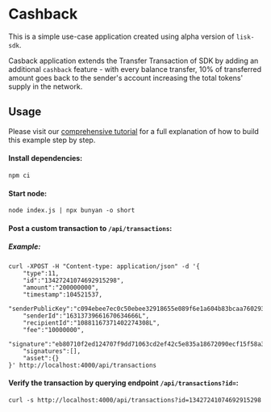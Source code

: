 # Cashback

This is a simple use-case application created using alpha version of `lisk-sdk`.

Casback application extends the Transfer Transaction of SDK by adding an additional `cashback` feature - with every balance transfer, 10% of transferred amount goes back to the sender's account increasing the total tokens' supply in the network.

## Usage

Please visit our [comprehensive tutorial](https://lisk.io/documentation/start/tutorials/cashback) for a full explanation of how to build this example step by step.

#### Install dependencies:

```
npm ci
```

#### Start node:

```
node index.js | npx bunyan -o short
```

#### Post a custom transaction to `/api/transactions`:

##### Example:
```
curl -XPOST -H "Content-type: application/json" -d '{
    "type":11,
    "id":"13427241074692915298",
    "amount":"200000000",
    "timestamp":104521537,
    "senderPublicKey":"c094ebee7ec0c50ebee32918655e089f6e1a604b83bcaa760293c61e0f18ab6f",
    "senderId":"16313739661670634666L",
    "recipientId":"10881167371402274308L",
    "fee":"10000000",
    "signature":"eb80710f2ed124707f9dd71063cd2ef42c5e835a18672090ecf15f58a32055924731e53842d60ab7b6827048de62b27bab4401f5a5bb6dc00391143a1e1e0309",
    "signatures":[],
    "asset":{}
}' http://localhost:4000/api/transactions
```

#### Verify the transaction by querying endpoint `/api/transactions?id=`:
```
curl -s http://localhost:4000/api/transactions?id=13427241074692915298
```
